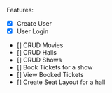 Features:

- [x] Create User
- [x] User Login
- [] CRUD Movies
- [] CRUD Halls
- [] CRUD Shows
- [] Book Tickets for a show
- [] View Booked Tickets
- [] Create Seat Layout for a hall
